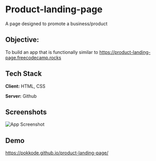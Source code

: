 # Product-landing-page

A page designed to promote a business/product

## Objective:

To build an app that is functionally similar to https://product-landing-page.freecodecamp.rocks

## Tech Stack

**Client:** HTML, CSS

**Server:** Github

## Screenshots

![App Screenshot](https://i.postimg.cc/c4chm15X/IMG-20220809-052851.jpg)

## Demo

https://pokkode.github.io/product-landing-page/

